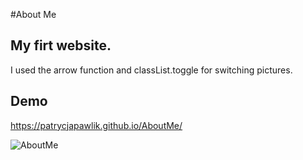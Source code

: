 #About Me
## My firt website.
I used the arrow function and classList.toggle for switching pictures.

## Demo
https://patrycjapawlik.github.io/AboutMe/

![AboutMe](https://i.postimg.cc/V6PFvYg8/Zrzut-ekranu-2022-05-15-185349.png)
